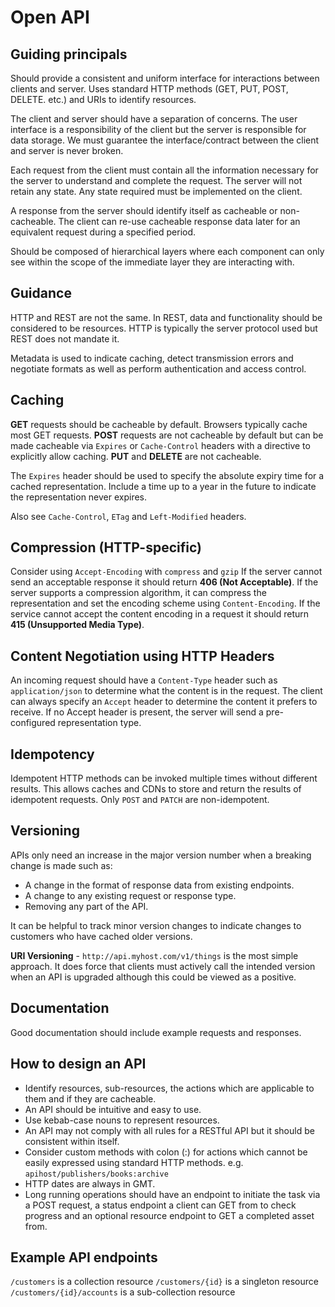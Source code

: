 # Open API

## Guiding principals

Should provide a consistent and uniform interface for interactions between clients and server.
Uses standard HTTP methods (GET, PUT, POST, DELETE. etc.) and URIs to identify resources.

The client and server should have a separation of concerns. The user interface is a responsibility of the client but the server is responsible for data storage. We must guarantee the interface/contract between the client and server is never broken.

Each request from the client must contain all the information necessary for the server to understand and complete the request. The server will not retain any state. Any state required must be implemented on the client.

A response from the server should identify itself as cacheable or non-cacheable. The client can re-use cacheable response data later for an equivalent request during a specified period.

Should be composed of hierarchical layers where each component can only see within the scope of the immediate layer they are interacting with.

## Guidance

HTTP and REST are not the same. In REST, data and functionality should be considered to be resources. HTTP is typically the server protocol used but REST does not mandate it.

Metadata is used to indicate caching, detect transmission errors and negotiate formats as well as perform authentication and access control.

## Caching

**GET** requests should be cacheable by default. Browsers typically cache most GET requests.
**POST** requests are not cacheable by default but can be made cacheable via `Expires` or `Cache-Control` headers with a directive to explicitly allow caching.
**PUT** and **DELETE** are not cacheable.

The `Expires` header should be used to specify the absolute expiry time for a cached representation. Include a time up to a year in the future to indicate the representation never expires.

Also see `Cache-Control`, `ETag` and `Left-Modified` headers.

## Compression (HTTP-specific)

Consider using `Accept-Encoding` with `compress` and `gzip`
If the server cannot send an acceptable response it should return **406 (Not Acceptable)**.
If the server supports a compression algorithm, it can compress the representation and set the encoding scheme using `Content-Encoding`.
If the service cannot accept the content encoding in a request it should return **415 (Unsupported Media Type)**.

## Content Negotiation using HTTP Headers

An incoming request should have a `Content-Type` header such as `application/json` to determine what the content is in the request. The client can always specify an `Accept` header to determine the content it prefers to receive. If no Accept header is present, the server will send a pre-configured representation type.

## Idempotency

Idempotent HTTP methods can be invoked multiple times without different results. This allows caches and CDNs to store and return the results of idempotent requests. Only `POST` and `PATCH` are non-idempotent.

## Versioning

APIs only need an increase in the major version number when a breaking change is made such as:

- A change in the format of response data from existing endpoints.
- A change to any existing request or response type.
- Removing any part of the API.

It can be helpful to track minor version changes to indicate changes to customers who have cached older versions.

**URI Versioning** - `http://api.myhost.com/v1/things` is the most simple approach. It does force that clients must actively call the intended version when an API is upgraded although this could be viewed as a positive.

## Documentation

Good documentation should include example requests and responses.

## How to design an API

- Identify resources, sub-resources, the actions which are applicable to them and if they are cacheable.
- An API should be intuitive and easy to use.
- Use kebab-case nouns to represent resources.
- An API may not comply with all rules for a RESTful API but it should be consistent within itself.
- Consider custom methods with colon (:) for actions which cannot be easily expressed using standard HTTP methods. e.g. `apihost/publishers/books:archive`
- HTTP dates are always in GMT.
- Long running operations should have an endpoint to initiate the task via a POST request, a status endpoint a client can GET from to check progress and an optional resource endpoint to GET a completed asset from.

## Example API endpoints

`/customers` is a collection resource
`/customers/{id}` is a singleton resource
`/customers/{id}/accounts` is a sub-collection resource
